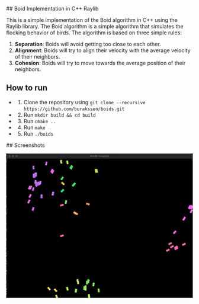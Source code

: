 ## Boid Implementation in C++ Raylib

This is a simple implementation of the Boid algorithm in C++ using the Raylib library. The Boid algorithm is a simple algorithm that simulates the flocking behavior of birds. The algorithm is based on three simple rules:

1. **Separation**: Boids will avoid getting too close to each other.
2. **Alignment**: Boids will try to align their velocity with the average velocity of their neighbors.
3. **Cohesion**: Boids will try to move towards the average position of their neighbors.

## How to run

- 1. Clone the repository using `git clone --recursive https://github.com/burakssen/boids.git`
- 2. Run `mkdir build && cd build`
- 3. Run `cmake ..`
- 4. Run `make`
- 5. Run `./boids`

## Screenshots

![Boids](screenshots/boids.gif)
